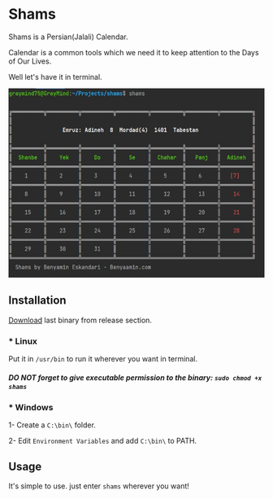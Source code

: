 # Shams
Shams is a Persian(Jalali) Calendar.

Calendar is a common tools which we need it to keep attention to the Days of Our Lives.

Well let's have it in terminal.   

![screenshot](/assets/shams-pic.jpg)  

## Installation
[Download](https://github.com/graymind75/shams/releases) last binary from release section.

### * Linux
Put it in `/usr/bin` to run it wherever you want in terminal. 
##### DO NOT forget to give executable permission to the binary: `sudo chmod +x shams`

### * Windows
1- Create a `C:\bin\` folder.

2- Edit `Environment Variables` and add `C:\bin\` to PATH.

## Usage
It's simple to use. just enter `shams` wherever you want!

